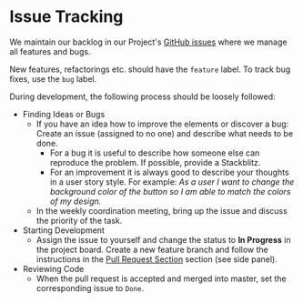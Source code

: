 # Issue Tracking

We maintain our backlog in our Project's [GitHub issues](https://github.com/inovex/elements/issues) where we manage all features and bugs.

New features, refactorings etc. should have the `feature` label. To track bug fixes, use the `bug` label.

During development, the following process should be loosely followed:

- Finding Ideas or Bugs
  - If you have an idea how to improve the elements or discover a bug: Create an issue (assigned to no one) and describe what needs to be done.
    - For a bug it is useful to describe how someone else can reproduce the problem. If possible, provide a Stackblitz.
    - For an improvement it is always good to describe your thoughts in a user story style. For example: _As a user I want to change the background color of the button so I am able to match the colors of my design._
  - In the weekly coordination meeting, bring up the issue and discuss the priority of the task.
- Starting Development
  - Assign the issue to yourself and change the status to **In Progress** in the project board. Create a new feature branch and follow the instructions in the [Pull Request Section](./?path=/story/docs-contributing--pull-requests) section (see side panel).
- Reviewing Code
  - When the pull request is accepted and merged into master, set the corresponding issue to `Done`.
